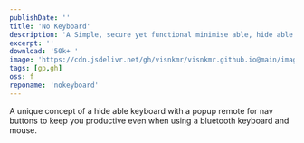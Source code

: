 ```yaml
---
publishDate: ''
title: 'No Keyboard'
description: 'A Simple, secure yet functional minimise able, hide able keyboard to keep you productive.'
excerpt: ''
download: '50k+ '
image: 'https://cdn.jsdelivr.net/gh/visnkmr/visnkmr.github.io@main/images/nokb.webp'
tags: [gp,gh]
oss: f
reponame: 'nokeyboard'
---
```


A unique concept of a hide able keyboard with a popup remote for nav buttons to keep you productive even when using a bluetooth keyboard and mouse.